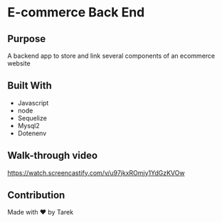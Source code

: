 # E-commerce Back End 

## Purpose
A backend app to store and link several components of an ecommerce website

## Built With
* Javascript
* node
* Sequelize
* Mysql2
* Dotenenv

## Walk-through video
https://watch.screencastify.com/v/u97jkxROmjy1YdGzKVOw

## Contribution
Made with ❤️ by Tarek